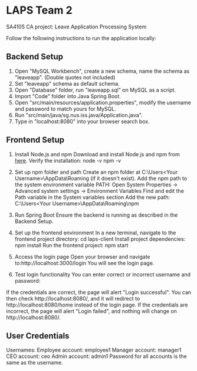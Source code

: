 # LAPS Team 2
SA4105 CA project: Leave Application Processing System

Follow the following instructions to run the application locally:

## Backend Setup
1. Open "MySQL Workbench", create a new schema, name the schema as "leaveapp". (Double quotes not included)
2. Set "leaveapp" schema as default schema.
3. Open "Database" folder, run "leaveapp.sql" on MySQL as a script.
4. Import "Code" folder into Java Spring Boot.
5. Open "src/main/resources/application.properties", modify the username and password to match yours for MySQL.
6. Run "src/main/java/sg.nus.iss.java/Application.java".
7. Type in "localhost:8080" into your browser search box.

## Frontend Setup

1. Install Node.js and npm
Download and install Node.js and npm from [here](https://nodejs.org/).
Verify the installation:
node -v
npm -v

2. Set up npm folder and path
Create an npm folder at C:\Users\<Your Username>\AppData\Roaming (if it doesn't exist).
Add the npm path to the system environment variable PATH:
Open System Properties -> Advanced system settings -> Environment Variables
Find and edit the Path variable in the System variables section
Add the new path: C:\Users\<Your Username>\AppData\Roaming\npm

3. Run Spring Boot
Ensure the backend is running as described in the Backend Setup.

4. Set up the frontend environment
In a new terminal, navigate to the frontend project directory:
cd laps-client
Install project dependencies:
npm install
Run the frontend project:
npm start

5. Access the login page
Open your browser and navigate to:http://localhost:3000/login
You will see the login page.

6. Test login functionality
You can enter correct or incorrect username and password:

If the credentials are correct, the page will alert "Login successful". You can then check http://localhost:8080/, and it will redirect to http://localhost:8080/home instead of the login page.
If the credentials are incorrect, the page will alert "Login failed", and nothing will change on http://localhost:8080/.

## User Credentials
Usernames:
    Employee account: employee1
    Manager account: manager1
    CEO account: ceo
    Admin account: admin1
Password for all accounts is the same as the username.